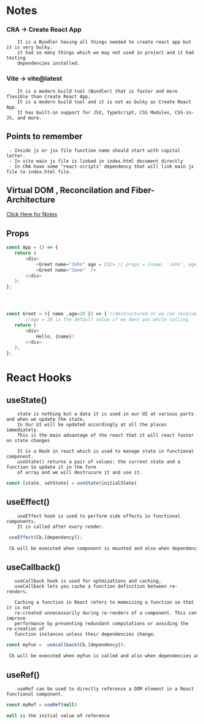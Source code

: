 # Notes



### CRA -> Create React App
        It is a Bundler having all things needed to create react app but it is very bulky.
        it had so many things which we may not used in project and it had testing 
        dependencies installed.

### Vite -> vite@latest
        It is a modern build tool (Bundler) that is faster and more flexible than Create React App.   
        It is a modern build tool and it is not as bulky as Create React App.   
        It has built-in support for JSX, TypeScript, CSS Modules, CSS-in-JS, and more.
 
## Points to remember
     - Inside js or jsx file function name should start with capital letter.
     - In vite main js file is linked in index.html document directly
     - In CRA have some "react-scripts" dependency that will link main js file to index.html file.

## Virtual DOM , Reconcilation and Fiber-Architecture
 [Click Here for Notes](https://github.com/acdlite/react-fiber-architecture)


 ## Props
 ```javascript	
 const App = () => {
    return (
        <div>
            <Greet name="John" age = 23/> // props = {name: 'John', age:23}
            <Greet name="Jane"  />
        </div>
    );
};




 const Greet = ({ name ,age=20 }) => { //destructured or we can receive as props (object) or any name given in param 
        //age = 20 is the default value if we dont pas while calling
    return (
        <div>
            Hello, {name}!
        </div>
    );
};       


```

# React Hooks
## useState()
        state is nothing but a data it is used in our UI at various parts and when we update the state,
        In Our UI will be updated accordingly at all the places immediately.
        This is the main advantage of the react that it will react faster on state changes

        It is a Hook in react which is used to manage state in functional component. 
        useState() returns a pair of values: the current state and a function to update it in the form 
        of array and we will destrucure it and use it.

```javascript
const [state, setState] = useState(initialState)

```

## useEffect()
        useEffect hook is used to perform side effects in functional components.
        It is called after every render.

```javascript	
 useEffect(Cb,[dependency]);

 Cb will be executed when component is mounted and also when dependencies are changed


 ```

 ## useCallback()
       useCallback hook is used for optmizations and caching,
       useCallback lets you cache a function definition between re-renders.

       Caching a function in React refers to memoizing a function so that it is not 
       re-created unnecessarily during re-renders of a component. This can improve 
       performance by preventing redundant computations or avoiding the re-creation of 
       function instances unless their dependencies change.

```javascript	
const myFun =  usecallback(Cb,[dependency]);

 Cb will be executed when myFun is called and also when dependencies are changed

 ```

 ## useRef()

        useRef can be used to directly reference a DOM element in a React functional component.
```javascript
const myRef = useRef(null)

null is the initial value of reference

